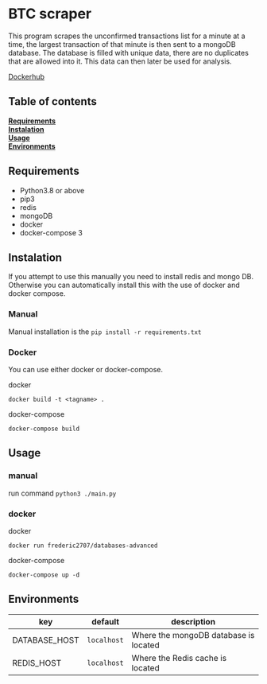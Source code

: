 # BTC scraper

This program scrapes the unconfirmed transactions list for a minute at a time, the largest transaction of that minute is then sent to a mongoDB database. The database is filled with unique data, there are no duplicates that are allowed into it. This data can then later be used for analysis.

[Dockerhub](https://hub.docker.com/r/frederic2707/databases-advanced)

## Table of contents
**[Requirements](#Requirements)**<br>
**[Instalation](#Instalation)**<br>
**[Usage](#Usage)**<br>
**[Environments](#Environments)**<br>


## Requirements

* Python3.8 or above
* pip3
* redis
* mongoDB
* docker
* docker-compose 3

## Instalation

If you attempt to use this manually you need to install redis and mongo DB. Otherwise you can automatically install this with the use of docker and docker compose.

### Manual

Manual installation is the `pip install -r requirements.txt`

### Docker

You can use either docker or docker-compose. 

docker

`docker build -t <tagname> .`

docker-compose

`docker-compose build`

## Usage

### manual

run command `python3 ./main.py`

### docker

docker

`docker run frederic2707/databases-advanced`

docker-compose

`docker-compose up -d`

## Environments

|key           |default      | description |
|--------------|-------------|---------------------------------------|
|DATABASE_HOST | `localhost` | Where the mongoDB database is located |
|REDIS_HOST    | `localhost` | Where the Redis cache is located      |

